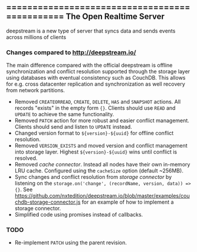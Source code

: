 ==============================================
The Open Realtime Server
----------------------------------------------
deepstream is a new type of server that syncs data and sends events across millions of clients

### Changes compared to http://deepstream.io/

The main difference compared with the official deepstream is offline synchronization and conflict resolution supported through the storage layer using databases with eventual consistency such as CouchDB. This allows for e.g. cross datacenter replication and synchronization as well recovery from network partitions.

 - Removed `CREATEORREAD`, `CREATE`, `DELETE`, `HAS` and `SNAPSHOT` actions. All records "exists" in the empty form `{}`. Clients should use `READ` and `UPDATE` to achieve the same functionality.
 - Removed `PATCH` action for more robust and easier conflict management. Clients should send and listen to `UPDATE` instead.
 - Changed version format to `${version}-${uuid}` for offline conflict resolution.
 - Removed `VERSION_EXISTS` and moved version and conflict management into storage layer. Highest `${version}-${uuid}` wins until conflict is resolved.
 - Removed *cache connector*. Instead all nodes have their own in-memory LRU cache. Configured using the `cacheSize` option (default ~256MB).
 - Sync changes and conflict resolution from *storage connector* by listening on the `storage.on('change', (recordName, version, data)) => {}`. See https://github.com/nxtedition/deepstream.io/blob/master/examples/couchdb-storage-connector.js for an example of how to implement a storage connector.
 - Simplified code using promises instead of callbacks.

### TODO

- Re-implement `PATCH` using the parent revision.
